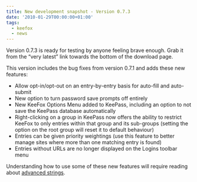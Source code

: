 ```yaml
---
title: New development snapshot - Version 0.7.3
date: '2010-01-29T00:00:00+01:00'
tags:
  - keefox
  - news
---
```

<p>Version  0.7.3 is ready for testing by anyone feeling brave enough. Grab it from  the “very latest” link towards the bottom of the download page.
</p>
<p>This version includes the bug fixes from version 0.7.1 and adds these new features: </p><ul><li>Allow opt-in/opt-out on an entry-by-entry basis for auto-fill and auto-submit 	</li><li> New option to turn password save prompts off entirely 	</li><li>New KeeFox Options Menu added to KeePass, including an option to not save the KeePass database automatically 	</li><li>Right-clicking on a group in KeePass now offers the ability to  restrict KeeFox to only entries within that group and its sub-groups  (setting the option on the root group will reset it to default  behaviour) 	</li><li>Entries can be given priority weightings (use this feature to better manage sites where more than one matching entry is found) 	</li><li>Entries without URLs are no longer displayed on the Logins toolbar menu </li></ul><p>Understanding how to use some of these new features will require reading about <a href="https://sourceforge.net/apps/trac/keefox/wiki/Manual/Using%20KeeFox/Editing%20%27Advanced%27%20strings%20in%20KeePass" title="Go to https://sourceforge.net/apps/trac/keefox/wiki/Manual/Using%20KeeFox/Editing%20%27Advanced%27%20strings%20in%20KeePass" target="_blank" class="externlink">advanced strings</a>.</p>

